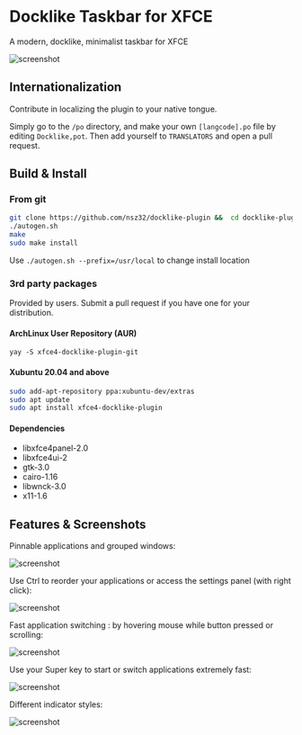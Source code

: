 # Docklike Taskbar for XFCE

A modern, docklike, minimalist taskbar for XFCE

![screenshot](https://i.imgur.com/b4qDHCB.jpg)

## Internationalization

Contribute in localizing the plugin to your native tongue.

Simply go to the ```/po``` directory, and make your own ```[langcode].po``` file by editing ```Docklike,pot```. Then add yourself to ```TRANSLATORS``` and open a pull request.

## Build & Install

### From git

```bash
git clone https://github.com/nsz32/docklike-plugin &&  cd docklike-plugin
./autogen.sh
make
sudo make install
```

Use `./autogen.sh --prefix=/usr/local` to change install location

### 3rd party packages

Provided by users. Submit a pull request if you have one for your distribution.

#### ArchLinux User Repository (AUR)

`yay -S xfce4-docklike-plugin-git`

#### Xubuntu 20.04 and above

```bash
sudo add-apt-repository ppa:xubuntu-dev/extras
sudo apt update
sudo apt install xfce4-docklike-plugin
```

#### Dependencies

+ libxfce4panel-2.0
+ libxfce4ui-2
+ gtk-3.0
+ cairo-1.16
+ libwnck-3.0
+ x11-1.6

## Features & Screenshots

Pinnable applications and grouped windows:

![screenshot](https://i.imgur.com/O0nvthj.jpg)

Use Ctrl to reorder your applications or access the settings panel (with right click):

![screenshot](https://i.imgur.com/CUFp6QP.jpg)

Fast application switching : by hovering mouse while button pressed or scrolling:

![screenshot](https://i.imgur.com/bpR1E6j.jpg)

Use your Super key to start or switch applications extremely fast:

![screenshot](https://i.imgur.com/OykcJlT.png)

Different indicator styles:

![screenshot](https://i.imgur.com/9nWqkCG.jpg)